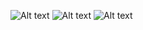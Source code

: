 ![Alt text](https://user-images.githubusercontent.com/70604577/160039160-001662ec-d8c0-487c-adae-c580bc9c27cd.png)
![Alt text](https://user-images.githubusercontent.com/70604577/160039175-36fc2add-9700-4b3c-b9c0-b915b5c605c0.png)
![Alt text](https://user-images.githubusercontent.com/70604577/160039177-70e49366-1fca-46a5-802b-6bdeef29f2b6.png)